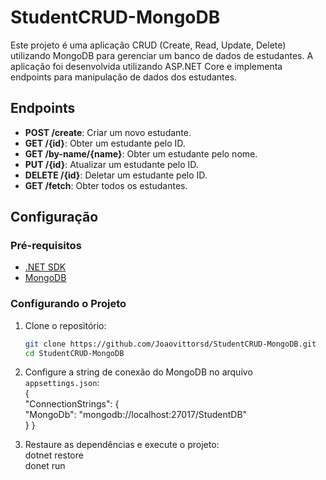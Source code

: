 # StudentCRUD-MongoDB

Este projeto é uma aplicação CRUD (Create, Read, Update, Delete) utilizando MongoDB para gerenciar um banco de dados de estudantes. 
A aplicação foi desenvolvida utilizando ASP.NET Core e implementa endpoints para manipulação de dados dos estudantes.

## Endpoints

- **POST /create**: Criar um novo estudante.
- **GET /{id}**: Obter um estudante pelo ID.
- **GET /by-name/{name}**: Obter um estudante pelo nome.
- **PUT /{id}**: Atualizar um estudante pelo ID.
- **DELETE /{id}**: Deletar um estudante pelo ID.
- **GET /fetch**: Obter todos os estudantes.

## Configuração

### Pré-requisitos

- [.NET SDK](https://dotnet.microsoft.com/download)
- [MongoDB](https://www.mongodb.com/try/download/community)

### Configurando o Projeto

1. Clone o repositório:
   ```sh
   git clone https://github.com/Joaovittorsd/StudentCRUD-MongoDB.git
   cd StudentCRUD-MongoDB

2. Configure a string de conexão do MongoDB no arquivo `appsettings.json`:<br>
   {<br>
    "ConnectionStrings": {<br>
      "MongoDb": "mongodb://localhost:27017/StudentDB"<br>
    }
   }

3. Restaure as dependências e execute o projeto:<br>
   dotnet restore<br>
   donet run<br>
